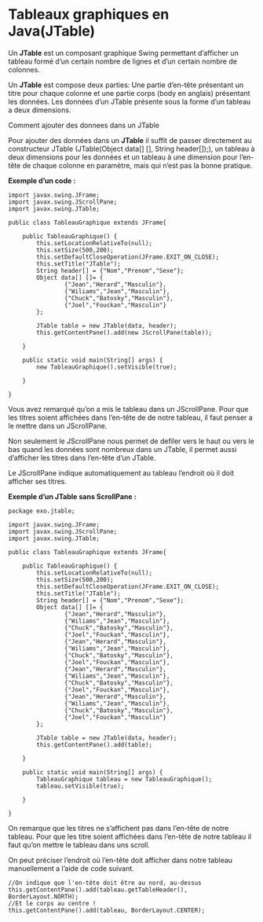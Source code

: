 # Tableaux graphiques en Java(JTable)


Un **JTable** est un composant graphique Swing permettant d’afficher un tableau formé d’un certain nombre de lignes et d’un certain nombre de colonnes.

Un **JTable** est compose deux parties: Une partie d’en-tête présentant un titre pour chaque colonne et une partie corps (body en anglais) présentant les données. Les données d’un JTable présente sous la forme d’un tableau a deux dimensions.

Comment ajouter des donnees dans un JTable

Pour ajouter des données dans un **JTable** il suffit de passer directement au constructeur JTable (JTable(Object data[] [], String header[]);), un tableau à deux dimensions pour les données et un tableau à une dimension pour l’en-tête de chaque colonne en paramètre, mais qui n’est pas la bonne pratique.

**Exemple d’un code :**
	
    import javax.swing.JFrame;
    import javax.swing.JScrollPane;
    import javax.swing.JTable;
    
    public class TableauGraphique extends JFrame{
        
        public TableauGraphique() {
            this.setLocationRelativeTo(null);
            this.setSize(500,200);
            this.setDefaultCloseOperation(JFrame.EXIT_ON_CLOSE);
            this.setTitle("JTable");
            String header[] = {"Nom","Prenom","Sexe"};
            Object data[] []= {
                    {"Jean","Herard","Masculin"},
                    {"Wiliams","Jean","Masculin"},
                    {"Chuck","Batosky","Masculin"},
                    {"Joel","Fouckan","Masculin"}
            };
            
            JTable table = new JTable(data, header);
            this.getContentPane().add(new JScrollPane(table));
            
        }
    
        public static void main(String[] args) {
            new TableauGraphique().setVisible(true);
            
        }
    
    }


Vous avez remarqué qu’on a mis le tableau dans un JScrollPane. Pour que les titres soient affichées dans l’en-tête de de notre tableau, il faut penser a le mettre dans un JScrollPane.

Non seulement le JScrollPane nous permet de defiler vers le haut ou vers le bas quand les données sont nombreux dans un JTable, il permet aussi d’afficher les titres dans l’en-tête d’un JTable.

Le JScrollPane indique automatiquement au tableau l’endroit où il doit afficher ses titres.

**Exemple d’un JTable sans ScrollPane :**
	
    package exo.jtable;
    
    import javax.swing.JFrame;
    import javax.swing.JScrollPane;
    import javax.swing.JTable;
    
    public class TableauGraphique extends JFrame{
        
        public TableauGraphique() {
            this.setLocationRelativeTo(null);
            this.setSize(500,200);
            this.setDefaultCloseOperation(JFrame.EXIT_ON_CLOSE);
            this.setTitle("JTable");
            String header[] = {"Nom","Prenom","Sexe"};
            Object data[] []= {
                    {"Jean","Herard","Masculin"},
                    {"Wiliams","Jean","Masculin"},
                    {"Chuck","Batosky","Masculin"},
                    {"Joel","Fouckan","Masculin"},
                    {"Jean","Herard","Masculin"},
                    {"Wiliams","Jean","Masculin"},
                    {"Chuck","Batosky","Masculin"},
                    {"Joel","Fouckan","Masculin"},
                    {"Jean","Herard","Masculin"},
                    {"Wiliams","Jean","Masculin"},
                    {"Chuck","Batosky","Masculin"},
                    {"Joel","Fouckan","Masculin"},
                    {"Jean","Herard","Masculin"},
                    {"Wiliams","Jean","Masculin"},
                    {"Chuck","Batosky","Masculin"},
                    {"Joel","Fouckan","Masculin"}
            };
            
            JTable table = new JTable(data, header);
            this.getContentPane().add(table);
            
        }
    
        public static void main(String[] args) {
            TableauGraphique tableau = new TableauGraphique();
            tableau.setVisible(true);
            
        }
    
    }

On remarque que les titres ne s’affichent pas dans l’en-tête de notre tableau. Pour que les titre soient affichées dans l’en-tête de notre tableau il faut qu’on mettre le tableau dans uns scroll.

On peut préciser l’endroit où l’en-tête doit afficher dans notre tableau manuellement a l’aide de code suivant.

    //On indique que l'en-tête doit être au nord, au-dessus
    this.getContentPane().add(tableau.getTableHeader(), BorderLayout.NORTH);
    //Et le corps au centre !
    this.getContentPane().add(tableau, BorderLayout.CENTER);